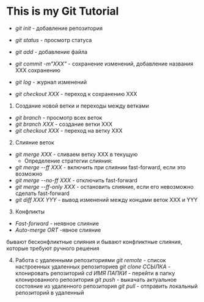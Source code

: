 # This is my Git Tutorial #

* *git init* - добавление репозитория

* *git status* - просмотр статуса

* *git add* - добавление файла

* *git commit -m"XXX"* - сохранение изменений, добавление названия XXX сохранению

* *git log* - журнал изменений

* *git checkout XXX* - переход к сохранению XXX

1. Создание новой ветки и переходы между ветками
* *git branch* - просмотр всех веток
* *git branch XXX* - создание ветки ХХХ
* *git checkout XXX* - переход на ветку ХХХ

2. Слияние веток
* *git merge ХХХ* - сливаем ветку ХХХ в текущую
  * Определение стратегии слияния:
* *git merge --ff XXX* - включить при слиянии fast-forward, если это возможно
* *git merge --no-ff XXX* - отключить fast-forward
* *git merge --ff-only XXX* - остановить слияние, если его невозможно сделать fast-forward 
* *git diff XXX YYY* - вывод изменений между концами веток XXX и YYY

3. Конфликты
* *Fast-forward* - неявное слияние
* *Auto-merge ORT* -явное слияние

 бывают беcконфликтные слияния и бывают конфликтные слияния, которые требуют ручного решения

4. Работа с удаленными репозиториями
*git remote* - список настроенных удаленных репозиториев
*git clone ССЫЛКА* - клонировать репозиторий
*cd ИМЯ ПАПКИ* - перейти в папку клонированного репозитория
*git push* - выкачать актуальное состояние из удаленного репозитория
*git pull* - отправить локальный репозиторий в удаленный